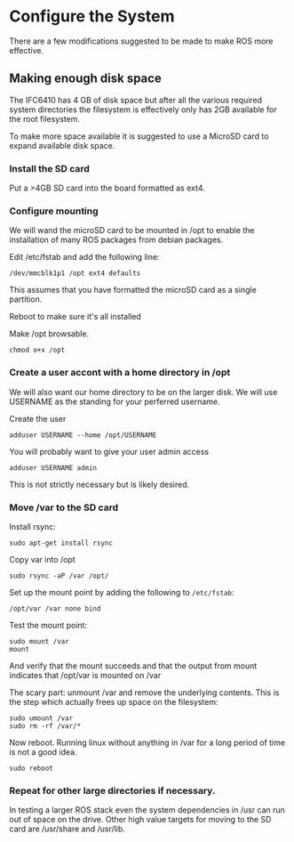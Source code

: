 # Configure the System

There are a few modifications suggested to be made to make ROS more effective.

## Making enough disk space

The IFC6410 has 4 GB of disk space but after all the various required system directories the filesystem is effectively only has 2GB available for the root filesystem.

To make more space available it is suggested to use a MicroSD card to expand available disk space.

### Install the SD card

Put a >4GB SD card into the board formatted as ext4.

### Configure mounting

We will wand the microSD card to be mounted in /opt to enable the installation of many ROS packages from debian packages.

Edit /etc/fstab and add the following line:


```
/dev/mmcblk1p1 /opt ext4 defaults
```

This assumes that you have formatted the microSD card as a single partition.

Reboot to make sure it's all installed

Make /opt browsable.

```
chmod o+x /opt
```


### Create a user accont with a home directory in /opt

We will also want our home directory to be on the larger disk. We will use USERNAME as the standing for your perferred username.

Create the user
```
adduser USERNAME --home /opt/USERNAME
```

You will probably want to give your user admin access

```
adduser USERNAME admin
```

This is not strictly necessary but is likely desired.

### Move /var to the SD card

Install rsync:

```
sudo apt-get install rsync
```

Copy var into /opt

```
sudo rsync -aP /var /opt/
```

Set up the mount point by adding the following to `/etc/fstab`:

```
/opt/var /var none bind
```

Test the mount point:

```
sudo mount /var
mount

```

And verify that the mount succeeds and that the output from mount indicates that /opt/var is mounted on /var

The scary part: unmount /var and remove the underlying contents. This is the step which actually frees up space on the filesystem:

```
sudo umount /var
sudo rm -rf /var/*
```

Now reboot. Running linux without anything in /var for a long period of time is not a good idea.

```
sudo reboot
```
### Repeat for other large directories if necessary.

In testing a larger ROS stack even the system dependencies in /usr can run out of space on the drive.
Other high value targets for moving to the SD card are /usr/share and /usr/lib.
